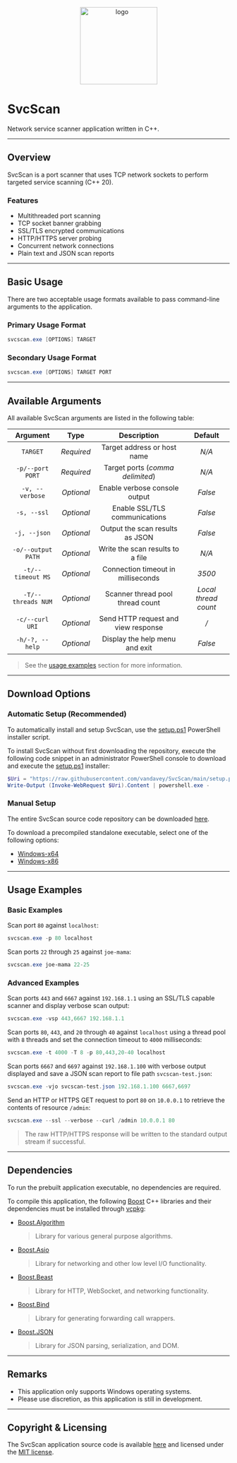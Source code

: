 <p align="center">
    <img src="src/SvcScan/assets/mainicon.ico" width=175 alt="logo">
</p>

# SvcScan

Network service scanner application written in C++.

***

## Overview

SvcScan is a port scanner that uses TCP network sockets to perform targeted service scanning (C++ 20).

### Features

* Multithreaded port scanning
* TCP socket banner grabbing
* SSL/TLS encrypted communications
* HTTP/HTTPS server probing
* Concurrent network connections
* Plain text and JSON scan reports

***

## Basic Usage

There are two acceptable usage formats available to pass command-line arguments to the application.

### Primary Usage Format

```powershell
svcscan.exe [OPTIONS] TARGET
```

### Secondary Usage Format

```powershell
svcscan.exe [OPTIONS] TARGET PORT
```

***

## Available Arguments

All available SvcScan arguments are listed in the following table:

| Argument           | Type       | Description                         | Default              |
|:------------------:|:----------:|:-----------------------------------:|:--------------------:|
| `TARGET`           | *Required* | Target address or host name         | *N/A*                |
| `-p/--port PORT`   | *Required* | Target ports (*comma delimited*)    | *N/A*                |
| `-v, --verbose`    | *Optional* | Enable verbose console output       | *False*              |
| `-s, --ssl`        | *Optional* | Enable SSL/TLS communications       | *False*              |
| `-j, --json`       | *Optional* | Output the scan results as JSON     | *False*              |
| `-o/--output PATH` | *Optional* | Write the scan results to a file    | *N/A*                |
| `-t/--timeout MS`  | *Optional* | Connection timeout in milliseconds  | *3500*               |
| `-T/--threads NUM` | *Optional* | Scanner thread pool thread count    | *Local thread count* |
| `-c/--curl URI`    | *Optional* | Send HTTP request and view response | */*                  |
| `-h/-?, --help`    | *Optional* | Display the help menu and exit      | *False*              |

> See the [usage examples](#usage-examples) section for more information.

***

## Download Options

### Automatic Setup (Recommended)

To automatically install and setup SvcScan, use the 
[setup.ps1](https://github.com/vandavey/SvcScan/blob/main/setup.ps1)
PowerShell installer script.

To install SvcScan without first downloading the repository, execute the following
code snippet in an administrator PowerShell console to download and execute the
[setup.ps1](https://github.com/vandavey/SvcScan/blob/main/setup.ps1) installer:

```powershell
$Uri = "https://raw.githubusercontent.com/vandavey/SvcScan/main/setup.ps1"
Write-Output (Invoke-WebRequest $Uri).Content | powershell.exe -
```

### Manual Setup

The entire SvcScan source code repository can be downloaded
[here](https://github.com/vandavey/SvcScan/archive/main.zip).

To download a precompiled standalone executable, select one of the following options:

* [Windows-x64](https://raw.githubusercontent.com/vandavey/SvcScan/main/src/SvcScan/bin/Publish/Zips/SvcScan_Win-x64.zip)
* [Windows-x86](https://raw.githubusercontent.com/vandavey/SvcScan/main/src/SvcScan/bin/Publish/Zips/SvcScan_Win-x86.zip)

***

## Usage Examples

### Basic Examples

Scan port `80` against `localhost`:

```powershell
svcscan.exe -p 80 localhost
```

Scan ports `22` through `25` against `joe-mama`:

```powershell
svcscan.exe joe-mama 22-25
```

### Advanced Examples

Scan ports `443` and `6667` against `192.168.1.1` using an SSL/TLS capable scanner
and display verbose scan output:

```powershell
svcscan.exe -vsp 443,6667 192.168.1.1
```

Scan ports `80`, `443`, and `20` through `40` against `localhost` using a thread
pool with `8` threads and set the connection timeout to `4000` milliseconds:

```powershell
svcscan.exe -t 4000 -T 8 -p 80,443,20-40 localhost
```

Scan ports `6667` and `6697` against `192.168.1.100` with verbose output displayed
and save a JSON scan report to file path `svcscan-test.json`:

```powershell
svcscan.exe -vjo svcscan-test.json 192.168.1.100 6667,6697
```

Send an HTTP or HTTPS GET request to port `80` on `10.0.0.1` to retrieve the
contents of resource `/admin`:

```powershell
svcscan.exe --ssl --verbose --curl /admin 10.0.0.1 80
```

> The raw HTTP/HTTPS response will be written to the standard output stream if successful.

***

## Dependencies

To run the prebuilt application executable, no dependencies are required.

To compile this application, the following [Boost](https://www.boost.org/) C++ libraries and
their dependencies must be installed through [vcpkg](https://github.com/Microsoft/vcpkg):

* [Boost.Algorithm](https://www.boost.org/doc/libs/1_80_0/libs/algorithm/doc/html/index.html)
  > Library for various general purpose algorithms.

* [Boost.Asio](https://www.boost.org/doc/libs/1_80_0/doc/html/boost_asio.html)
  > Library for networking and other low level I/O functionality.

* [Boost.Beast](https://github.com/boostorg/beast)
  > Library for HTTP, WebSocket, and networking functionality.

* [Boost.Bind](https://www.boost.org/doc/libs/1_80_0/libs/bind/doc/html/bind.html)
  > Library for generating forwarding call wrappers.

* [Boost.JSON](https://www.boost.org/doc/libs/1_80_0/libs/json/doc/html/index.html)
  > Library for JSON parsing, serialization, and DOM.

***

## Remarks

* This application only supports Windows operating systems.
* Please use discretion, as this application is still in development.

***

## Copyright & Licensing

The SvcScan application source code is available [here](https://github.com/vandavey/SvcScan)
and licensed under the [MIT license](LICENSE.md).
